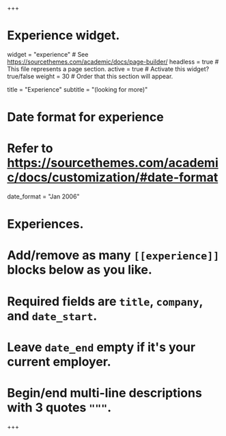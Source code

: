 +++
# Experience widget.
widget = "experience"  # See https://sourcethemes.com/academic/docs/page-builder/
headless = true  # This file represents a page section.
active = true  # Activate this widget? true/false
weight = 30  # Order that this section will appear.

title = "Experience"
subtitle = "(looking for more)"

# Date format for experience
#   Refer to https://sourcethemes.com/academic/docs/customization/#date-format
date_format = "Jan 2006"

# Experiences.
#   Add/remove as many `[[experience]]` blocks below as you like.
#   Required fields are `title`, `company`, and `date_start`.
#   Leave `date_end` empty if it's your current employer.
#   Begin/end multi-line descriptions with 3 quotes `"""`.
<!-- [[experience]]
  title = "Software Engineering Intern"
  company = "Bloomberg LP"
  company_url = "https://bloomberg.com"
  location = "London, UK"
  date_start = "2021-07-01"
  date_end = "2021-09-21"
  description = """

  Incoming intern, project and team TBD.
  """

[[experience]]
  title = "Research Intern"
  company = "armasuisse Cyber-Defence Campus"
  company_url = "https://www.ar.admin.ch/en/armasuisse-wissenschaft-und-technologie-w-t/cyber-defence_campus.html"
  location = "Lausanne, Switzerland"
  date_start = "2020-08-01"
  date_end = "2021-01-31"
  description = """

  Cyber-Defence Campus is the Swiss equivalent of DARPA,a research center of the ArmedForces for the cyber-defence capability development. I am being hosted and supervised by Dr. Humbert.

  * Conducted research about Machine Unlearning and Membership Inference Attacks against Generative Models under the supervision of Dr. Mathias Humbert.
  * Tools in use: PyTorch, PyTorch Lightning, Comet ML, and Python.
  """

[[experience]]
  title = "Software Engineering Intern"
  company = "Reply"
  company_url = "https://reply.com"
  location = "Turin, Italy"
  date_start = "2018-11-01"
  date_end = "2019-03-12"
  description = """

  Reply is one of the **top IT consulting groups** in Italy, with revenue worth €1B+ in 2018. I have interned at Blue Reply, Reply's company that offers IBM based solutions.
  
  * Created a **chatbot** that answers questions about GDPR law. The bot could help 320M+ EU citizens to easily understand GDPR. Stack: **TypeScript**, **Redis**, **MongoDB**, **IBM Watson Assistant**, **Docker**.
  * Worked on **RPA**, using Automation Anywhere and **Python**. One ofthe bots I created **decreased the duration of a task by 88%**, without requiring human intervention in it.

  """

[[experience]]
  title = "International Manager"
  company = "JEToP - PoliTo's Junior Enterprise"
  company_url = "https://jetop.com"
  location = "Turin, Italy"
  date_start = "2018-10-01"
  date_end = "2019-06-30"
  description = """

  **Executive Board member** responsible for public relations and partnerships.

  * While I was in charge, JEToP signed **8 new strategic partnerships**.
  * Past positions: **IT Consultant**, **Fundraising & Partnership** Assistant.

  """ -->

+++
